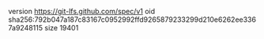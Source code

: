 version https://git-lfs.github.com/spec/v1
oid sha256:792b047a187c83167c0952992ffd9265879233299d210e6262ee3367a9248115
size 19401

